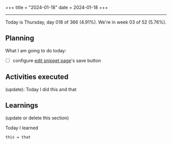 +++
title = "2024-01-18"
date = 2024-01-18
+++

---

Today is Thursday, day 018 of 366 (4.91%). We're in week 03 of 52 (5.76%).

## Planning

What I am going to do today:

- [ ] configure [edit snippet page](https://github.com/OmnicodeSolutions/luisa_drf_flutter_client/blob/main/lib/edit_snippet.dart)'s save button

## Activities executed

(update): Today I did this and that

## Learnings

(update or delete this section)

Today I learned
```
this = that
```
